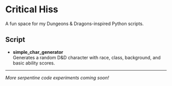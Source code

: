# Critical Hiss

A fun space for my Dungeons & Dragons-inspired Python scripts.

## Script

- **simple_char_generator**  
  Generates a random D&D character with race, class, background, and basic ability scores.

---
*More serpentine code experiments coming soon!*
